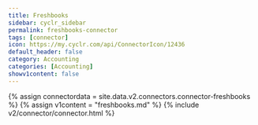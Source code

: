 ```yaml
---
title: Freshbooks
sidebar: cyclr_sidebar
permalink: freshbooks-connector
tags: [connector]
icon: https://my.cyclr.com/api/ConnectorIcon/12436
default_header: false
category: Accounting
categories: [Accounting]
showv1content: false
---
```

{% assign connectordata = site.data.v2.connectors.connector-freshbooks %}
{% assign v1content = "freshbooks.md" %}
{% include v2/connector/connector.html %}	